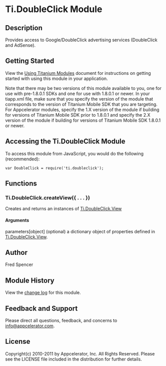 # Ti.DoubleClick Module

## Description

Provides access to Google/DoubleClick advertising services (DoubleClick and AdSense).

## Getting Started

View the [Using Titanium Modules](https://wiki.appcelerator.org/display/tis/Using+Titanium+Modules) document for instructions on getting
started with using this module in your application.

Note that there may be two versions of this module available to you, one for use with pre-1.8.0.1 SDKs and one for use with 1.8.0.1 or newer.
In your tiapp.xml file, make sure that you specify the version of the module that corresponds to the version of Titanium Mobile SDK that you are targeting.
For Appcelerator modules, specify the 1.X version of the module if building for versions of Titanium Mobile SDK prior to 1.8.0.1 and specify the 2.X version of the module if
building for versions of Titanium Mobile SDK 1.8.0.1 or newer.

## Accessing the Ti.DoubleClick Module

To access this module from JavaScript, you would do the following (recommended):

	var DoubleClick = require('ti.doubleclick');

## Functions

### Ti.DoubleClick.createView({ . . . })

Creates and returns an instances of [Ti.DoubleClick.View][]

#### Arguments

parameters[object] (optional) a dictionary object of properties defined in [Ti.DoubleClick.View][].

## Author

Fred Spencer

## Module History

View the [change log](changelog.html) for this module.

## Feedback and Support

Please direct all questions, feedback, and concerns to [info@appcelerator.com](mailto:info@appcelerator.com?subject=Android%20Doubleclick%20Module).

## License

Copyright(c) 2010-2011 by Appcelerator, Inc. All Rights Reserved. Please see the LICENSE file included in the distribution for further details.

[Ti.DoubleClick.View]: view.html